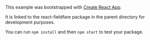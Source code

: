 This example was bootstrapped with [Create React App](https://github.com/facebook/create-react-app).

It is linked to the react-fieldfare package in the parent directory for development purposes.

You can run `npm install` and then `npm start` to test your package.
